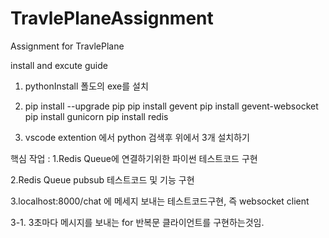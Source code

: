 # TravlePlaneAssignment
Assignment for TravlePlane

install and excute guide

1. pythonInstall 폴도의 exe를 설치

2. 	pip install --upgrade pip
	pip install gevent
	pip install gevent-websocket
	pip install gunicorn
	pip install redis

3. vscode extention 에서 python 검색후 위에서 3개 설치하기

핵심 작업 : 
1.Redis Queue에 연결하기위한 파이썬 테스트코드 구현

2.Redis Queue pubsub 테스트코드 및 기능 구현

3.localhost:8000/chat 에 메세지 보내는 테스트코드구현, 즉 websocket client

3-1. 3초마다 메시지를 보내는 for 반복문 클라이언트를 구현하는것임.
